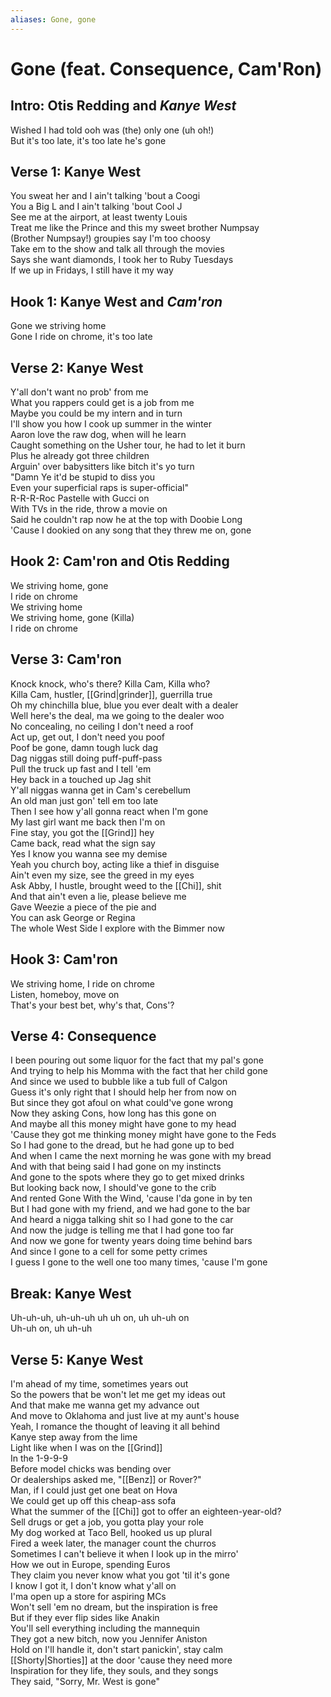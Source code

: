```yaml
---
aliases: Gone, gone
---
```



# Gone (feat. Consequence, Cam'Ron)

## Intro: Otis Redding and _Kanye West_

Wished I had told ooh was (the) only one (uh oh!)  
But it's too late, it's too late he's gone  

## Verse 1: Kanye West

You sweat her and I ain't talking 'bout a Coogi  
You a Big L and I ain't talking 'bout Cool J  
See me at the airport, at least twenty Louis  
Treat me like the Prince and this my sweet brother Numpsay  
(Brother Numpsay!) groupies say I'm too choosy  
Take em to the show and talk all through the movies  
Says she want diamonds, I took her to Ruby Tuesdays  
If we up in Fridays, I still have it my way  

## Hook 1: Kanye West and _Cam'ron_

Gone we striving home  
Gone I ride on chrome, it's too late  

## Verse 2: Kanye West

Y'all don't want no prob' from me  
What you rappers could get is a job from me  
Maybe you could be my intern and in turn  
I'll show you how I cook up summer in the winter  
Aaron love the raw dog, when will he learn  
Caught something on the Usher tour, he had to let it burn  
Plus he already got three children  
Arguin' over babysitters like bitch it's yo turn  
"Damn Ye it'd be stupid to diss you  
Even your superficial raps is super-official"  
R-R-R-Roc Pastelle with Gucci on  
With TVs in the ride, throw a movie on  
Said he couldn't rap now he at the top with Doobie Long  
'Cause I dookied on any song that they threw me on, gone  

## Hook 2: Cam'ron and Otis Redding

We striving home, gone  
I ride on chrome  
We striving home  
We striving home, gone (Killa)  
I ride on chrome  

## Verse 3: Cam'ron

Knock knock, who's there? Killa Cam, Killa who?  
Killa Cam, hustler, [[Grind|grinder]], guerrilla true  
Oh my chinchilla blue, blue you ever dealt with a dealer  
Well here's the deal, ma we going to the dealer woo  
No concealing, no ceiling I don't need a roof  
Act up, get out, I don't need you poof  
Poof be gone, damn tough luck dag  
Dag niggas still doing puff-puff-pass  
Pull the truck up fast and I tell 'em  
Hey back in a touched up Jag shit  
Y'all niggas wanna get in Cam's cerebellum  
An old man just gon' tell em too late  
Then I see how y'all gonna react when I'm gone  
My last girl want me back then I'm on  
Fine stay, you got the [[Grind]] hey  
Came back, read what the sign say  
Yes I know you wanna see my demise  
Yeah you church boy, acting like a thief in disguise  
Ain't even my size, see the greed in my eyes  
Ask Abby, I hustle, brought weed to the [[Chi]], shit  
And that ain't even a lie, please believe me  
Gave Weezie a piece of the pie and  
You can ask George or Regina  
The whole West Side I explore with the Bimmer now  

## Hook 3: Cam'ron

We striving home, I ride on chrome  
Listen, homeboy, move on  
That's your best bet, why's that, Cons'?  

## Verse 4: Consequence

I been pouring out some liquor for the fact that my pal's gone  
And trying to help his Momma with the fact that her child gone  
And since we used to bubble like a tub full of Calgon  
Guess it's only right that I should help her from now on  
But since they got afoul on what could've gone wrong  
Now they asking Cons, how long has this gone on  
And maybe all this money might have gone to my head  
'Cause they got me thinking money might have gone to the Feds  
So I had gone to the dread, but he had gone up to bed  
And when I came the next morning he was gone with my bread  
And with that being said I had gone on my instincts  
And gone to the spots where they go to get mixed drinks  
But looking back now, I should've gone to the crib  
And rented Gone With the Wind, 'cause I'da gone in by ten  
But I had gone with my friend, and we had gone to the bar  
And heard a nigga talking shit so I had gone to the car  
And now the judge is telling me that I had gone too far  
And now we gone for twenty years doing time behind bars  
And since I gone to a cell for some petty crimes  
I guess I gone to the well one too many times, 'cause I'm gone  

## Break: Kanye West

Uh-uh-uh, uh-uh-uh uh uh on, uh uh-uh on  
Uh-uh on, uh uh-uh  

## Verse 5: Kanye West

I'm ahead of my time, sometimes years out  
So the powers that be won't let me get my ideas out  
And that make me wanna get my advance out  
And move to Oklahoma and just live at my aunt's house  
Yeah, I romance the thought of leaving it all behind  
Kanye step away from the lime  
Light like when I was on the [[Grind]]  
In the 1-9-9-9  
Before model chicks was bending over  
Or dealerships asked me, "[[Benz]] or Rover?"  
Man, if I could just get one beat on Hova  
We could get up off this cheap-ass sofa  
What the summer of the [[Chi]] got to offer an eighteen-year-old?  
Sell drugs or get a job, you gotta play your role  
My dog worked at Taco Bell, hooked us up plural  
Fired a week later, the manager count the churros  
Sometimes I can't believe it when I look up in the mirro'  
How we out in Europe, spending Euros  
They claim you never know what you got 'til it's gone  
I know I got it, I don't know what y'all on  
I'ma open up a store for aspiring MCs  
Won't sell 'em no dream, but the inspiration is free  
But if they ever flip sides like Anakin  
You'll sell everything including the mannequin  
They got a new bitch, now you Jennifer Aniston  
Hold on I'll handle it, don't start panickin', stay calm  
[[Shorty|Shorties]] at the door 'cause they need more  
Inspiration for they life, they souls, and they songs  
They said, "Sorry, Mr. West is gone"
